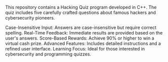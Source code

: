 This repository contains a Hacking Quiz program developed in C++. The quiz includes five carefully crafted questions about famous hackers and cybersecurity pioneers.

Case-Insensitive Input: Answers are case-insensitive but require correct spelling.
Real-Time Feedback: Immediate results are provided based on the user's answers.
Score-Based Rewards: Achieve 90% or higher to win a virtual cash prize.
Advanced Features: Includes detailed instructions and a refined user interface.
Learning Focus: Ideal for those interested in cybersecurity and programming quizzes.
